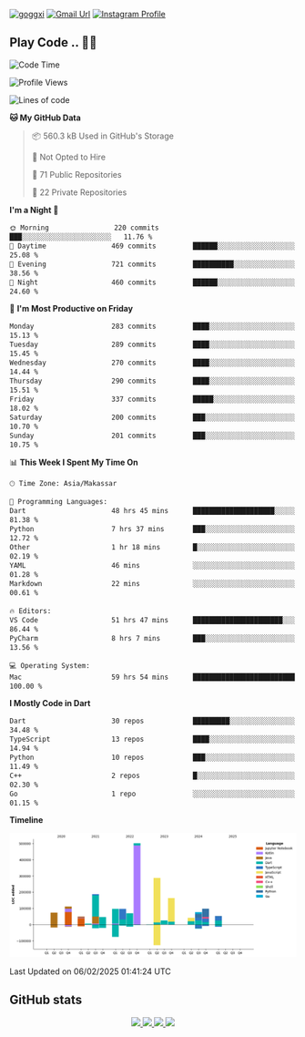 [![goggxi](https://img.shields.io/badge/Portofolio-Goggxi-orange)](https://goggxi.github.io)
[![Gmail Url](https://img.shields.io/twitter/url?label=Goggxi@gmail.com&logo=gmail&style=social&url=http%3A%2F%2Fmailto%3Acontact.Goggxi@gmail.com)](mailto:Goggxi@gmail.com) [![Instagram Profile](https://img.shields.io/twitter/url?label=moh_rifkan&logo=instagram&style=social&url=https://www.instagram.com/moh_rifkan/)](https://www.instagram.com/moh_rifkan/)

## Play Code .. 💬🚀

<!-- [![Moh Rifkan GitHub stats](https://github-readme-stats.vercel.app/api?username=goggxi&count_private=true&show_icons=true&theme=dracula&custom_title=Goggxi%20Statistic%20🚀)](https://github.com/goggxi/goggxi)

[![Top Langs](https://github-readme-stats.vercel.app/api/top-langs/?username=goggxi&langs_count=8&layout=compact&show_icons=true&theme=dracula)](https://github.com/goggxi/goggxi) -->

<!--START_SECTION:waka-->
![Code Time](http://img.shields.io/badge/Code%20Time-4%2C038%20hrs%2028%20mins-blue)

![Profile Views](http://img.shields.io/badge/Profile%20Views-1-blue)

![Lines of code](https://img.shields.io/badge/From%20Hello%20World%20I%27ve%20Written-2.0%20million%20lines%20of%20code-blue)

**🐱 My GitHub Data** 

> 📦 560.3 kB Used in GitHub's Storage 
 > 
> 🚫 Not Opted to Hire
 > 
> 📜 71 Public Repositories 
 > 
> 🔑 22 Private Repositories 
 > 
**I'm a Night 🦉** 

```text
🌞 Morning                220 commits         ███░░░░░░░░░░░░░░░░░░░░░░   11.76 % 
🌆 Daytime                469 commits         ██████░░░░░░░░░░░░░░░░░░░   25.08 % 
🌃 Evening                721 commits         ██████████░░░░░░░░░░░░░░░   38.56 % 
🌙 Night                  460 commits         ██████░░░░░░░░░░░░░░░░░░░   24.60 % 
```
📅 **I'm Most Productive on Friday** 

```text
Monday                   283 commits         ████░░░░░░░░░░░░░░░░░░░░░   15.13 % 
Tuesday                  289 commits         ████░░░░░░░░░░░░░░░░░░░░░   15.45 % 
Wednesday                270 commits         ████░░░░░░░░░░░░░░░░░░░░░   14.44 % 
Thursday                 290 commits         ████░░░░░░░░░░░░░░░░░░░░░   15.51 % 
Friday                   337 commits         █████░░░░░░░░░░░░░░░░░░░░   18.02 % 
Saturday                 200 commits         ███░░░░░░░░░░░░░░░░░░░░░░   10.70 % 
Sunday                   201 commits         ███░░░░░░░░░░░░░░░░░░░░░░   10.75 % 
```


📊 **This Week I Spent My Time On** 

```text
🕑︎ Time Zone: Asia/Makassar

💬 Programming Languages: 
Dart                     48 hrs 45 mins      ████████████████████░░░░░   81.38 % 
Python                   7 hrs 37 mins       ███░░░░░░░░░░░░░░░░░░░░░░   12.72 % 
Other                    1 hr 18 mins        █░░░░░░░░░░░░░░░░░░░░░░░░   02.19 % 
YAML                     46 mins             ░░░░░░░░░░░░░░░░░░░░░░░░░   01.28 % 
Markdown                 22 mins             ░░░░░░░░░░░░░░░░░░░░░░░░░   00.61 % 

🔥 Editors: 
VS Code                  51 hrs 47 mins      ██████████████████████░░░   86.44 % 
PyCharm                  8 hrs 7 mins        ███░░░░░░░░░░░░░░░░░░░░░░   13.56 % 

💻 Operating System: 
Mac                      59 hrs 54 mins      █████████████████████████   100.00 % 
```

**I Mostly Code in Dart** 

```text
Dart                     30 repos            █████████░░░░░░░░░░░░░░░░   34.48 % 
TypeScript               13 repos            ████░░░░░░░░░░░░░░░░░░░░░   14.94 % 
Python                   10 repos            ███░░░░░░░░░░░░░░░░░░░░░░   11.49 % 
C++                      2 repos             █░░░░░░░░░░░░░░░░░░░░░░░░   02.30 % 
Go                       1 repo              ░░░░░░░░░░░░░░░░░░░░░░░░░   01.15 % 
```



**Timeline**

![Lines of Code chart](https://raw.githubusercontent.com/Goggxi/Goggxi/main/assets/bar_graph.png)


 Last Updated on 06/02/2025 01:41:24 UTC
<!--END_SECTION:waka-->

## GitHub stats

<p align="center">
  <a href="https://github.com/goggxi">
    <img src="http://github-profile-summary-cards.vercel.app/api/cards/profile-details?username=goggxi&theme=transparent" />
  </a>
  <a href="https://github.com/goggxi">
    <img src="https://github-readme-streak-stats.herokuapp.com/?user=goggxi&hide_border=true&card_width=338&theme=transparent" />
  </a>
  <a href="https://github.com/goggxi">
    <img src="http://github-profile-summary-cards.vercel.app/api/cards/stats?username=goggxi&theme=transparent" />
  </a>
  <a href="https://github.com/goggxi">
    <img src="https://github-readme-stats.vercel.app/api/top-langs/?username=goggxi&langs_count=10&exclude_repo=&hide=c,makefile,html,css,sass,nix,nunjucks,tsql,dockerfile,shell&card_width=699&hide_border=true&theme=transparent" />
  </a>
  <!-- <br/>
  <a href="https://github.com/goggxi">
    <img src="https://komarev.com/ghpvc/?username=goggxi&color=blue&style=flat" />
  </a> -->
</p>
